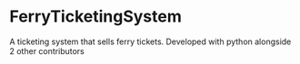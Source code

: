 # FerryTicketingSystem
A ticketing system that sells ferry tickets. Developed with python alongside 2 other contributors
